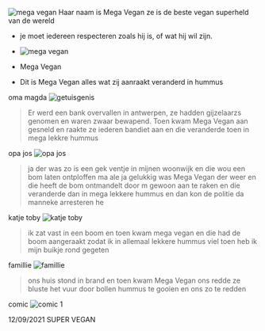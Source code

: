   
   ![mega vegan](https://www.thebigsmoke.com.au/wp-content/uploads/vegan-person.jpg)
   Haar naam is Mega Vegan
   ze is de beste vegan superheld van de wereld
  -  je moet iedereen respecteren zoals hij is, of wat hij wil zijn.
  
  - ![mega vegan](https://eyeofthecylone.files.wordpress.com/2013/02/happy-vegetarian.jpg)
  - Mega Vegan
  - Dit is Mega Vegan alles wat zij aanraakt veranderd in hummus

oma magda
  ![getuisgenis](https://previews.123rf.com/images/cthoman/cthoman1509/cthoman150900042/44465680-een-illustratie-van-een-cartoon-kerst-elf-oma-staan-%E2%80%8B%E2%80%8Ben-glimlachen-.jpg)
  >Er werd een bank overvallen in antwerpen, ze hadden gijzelaarzs genomen en waren zwaar bewapend. Toen kwam Mega Vegan aan gesneld en raakte ze iederen bandiet aan en die veranderde toen in mega lekkre hummus
  
  opa jos 
  ![opa jos](https://thumbs.dreamstime.com/z/leuke-opa-106527106.jpg)
  > ja der was zo is een gek ventje in mijnen woonwijk en die wou een bom laten ontploffen ma ale ja gelukkig was Mega Vegan der weer en die heeft de bom ontmandelt door m gewoon aan te raken en die veranderde dan in mega lekkere hummus en dan kon de politie da manneke arresteren he

  katje toby
  ![katje toby](https://image.freepik.com/vrije-vector/schattige-kat-cartoon-zittend-op-een-witte-achtergrond_194935-90.jpg
  )
  > ik zat vast in een boom en toen kwam mega vegan en die had de boom aangeraakt zodat ik in allemaal lekkere hummus viel
  toen heb ik mijn buikje rond gegeten

  famillie
  ![famillie](https://cdn3.vectorstock.com/i/1000x1000/95/27/happy-family-cartoon-vector-21559527.jpg)
  > ons huis stond in brand en toen kwam Mega Vegan ons redde 
  ze bluste het vuur door bollen hummus te gooien en ons zo te redden

  comic
  ![comic 1](https://images-na.ssl-images-amazon.com/images/I/51I1Nc3wPzL.jpg)

12/09/2021 SUPER VEGAN

